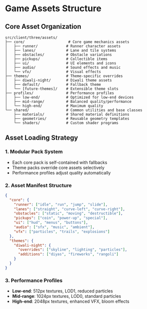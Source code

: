 # Game Assets Structure

## Core Asset Organization

```
src/client/three/assets/
├── core/                    # Core game mechanics assets
│   ├── runner/             # Runner character assets
│   ├── lanes/              # Lane and tile systems
│   ├── obstacles/          # Obstacle variations
│   ├── pickups/            # Collectible items
│   ├── ui/                 # UI elements and icons
│   ├── audio/              # Sound effects and music
│   └── vfx/                # Visual effects
├── themes/                 # Theme-specific overrides
│   ├── diwali-night/       # Diwali theme assets
│   ├── default/            # Fallback theme
│   └── [future-themes]/    # Extensible theme slots
├── profiles/               # Performance profiles
│   ├── low-end/            # Optimized for low-end devices
│   ├── mid-range/          # Balanced quality/performance
│   └── high-end/           # Maximum quality
└── shared/                 # Common utilities and base classes
    ├── materials/          # Shared material definitions
    ├── geometries/         # Reusable geometry templates
    └── shaders/            # Custom shader programs
```

## Asset Loading Strategy

### 1. Modular Pack System
- Each core pack is self-contained with fallbacks
- Theme packs override core assets selectively
- Performance profiles adjust quality automatically

### 2. Asset Manifest Structure
```json
{
  "core": {
    "runner": ["idle", "run", "jump", "slide"],
    "lanes": ["straight", "curve-left", "curve-right"],
    "obstacles": ["static", "moving", "destructible"],
    "pickups": ["coin", "power-up", "special"],
    "ui": ["hud", "menus", "buttons"],
    "audio": ["sfx", "music", "ambient"],
    "vfx": ["particles", "trails", "explosions"]
  },
  "themes": {
    "diwali-night": {
      "overrides": ["skyline", "lighting", "particles"],
      "additions": ["diyas", "fireworks", "rangoli"]
    }
  }
}
```

### 3. Performance Profiles
- **Low-end**: 512px textures, LOD1, reduced particles
- **Mid-range**: 1024px textures, LOD0, standard particles  
- **High-end**: 2048px textures, enhanced VFX, bloom effects
